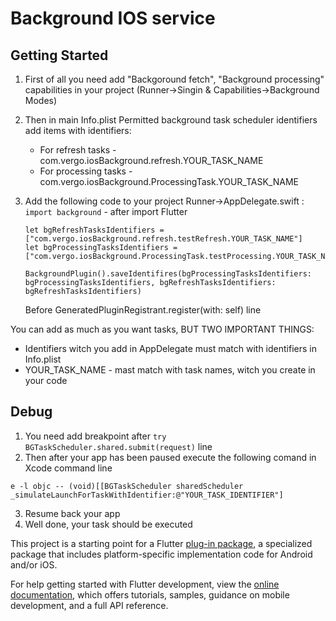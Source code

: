 # Background IOS service

## Getting Started

1. First of all you need add "Backgoround fetch", "Background processing" capabilities in your project (Runner->Singin & Capabilities->Background Modes)

2. Then in main Info.plist Permitted background task scheduler identifiers add items with identifiers:
    - For refresh tasks - com.vergo.iosBackground.refresh.YOUR_TASK_NAME
    - For processing tasks - com.vergo.iosBackground.ProcessingTask.YOUR_TASK_NAME

3. Add the following code to your project Runner->AppDelegate.swift :
    ```import background```  - after import Flutter
    ```
    let bgRefreshTasksIdentifiers = ["com.vergo.iosBackground.refresh.testRefresh.YOUR_TASK_NAME"]
    let bgProcessingTasksIdentifiers = ["com.vergo.iosBackground.ProcessingTask.testProcessing.YOUR_TASK_NAME"]
    
    BackgroundPlugin().saveIdentifires(bgProcessingTasksIdentifiers: bgProcessingTasksIdentifiers, bgRefreshTasksIdentifiers: bgRefreshTasksIdentifiers)
    ```
    Before GeneratedPluginRegistrant.register(with: self) line

You can add as much as you want tasks, BUT TWO IMPORTANT THINGS:
 - Identifiers witch you add in AppDelegate must match with identifiers in Info.plist
 - YOUR_TASK_NAME - mast match with task names, witch you create in your code 


## Debug
1. You need add breakpoint after ```try BGTaskScheduler.shared.submit(request)``` line
2. Then after your app has been paused execute the following comand in Xcode command line
```
e -l objc -- (void)[[BGTaskScheduler sharedScheduler _simulateLaunchForTaskWithIdentifier:@"YOUR_TASK_IDENTIFIER"]
```
3. Resume back your app
4. Well done, your task should be executed


This project is a starting point for a Flutter
[plug-in package](https://flutter.dev/developing-packages/),
a specialized package that includes platform-specific implementation code for
Android and/or iOS.

For help getting started with Flutter development, view the
[online documentation](https://flutter.dev/docs), which offers tutorials,
samples, guidance on mobile development, and a full API reference.

